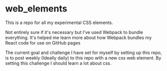 # web_elements

This is a repo for all my experimental CSS elements.

Not entirely sure if it's necessary but I've used Webpack to bundle everything.
It's helped me learn more about how Webpack bundles my React code for use on GitHub pages

The current goal and challenge I have set for myself by setting up this repo, is to post weekly (Ideally daily) to this repo with a new css web element. By setting this challenge I should learn a lot about css.
